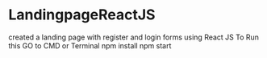 # LandingpageReactJS
created a landing page with register and login forms using React JS
To Run this 
GO to CMD or Terminal npm install
npm start
